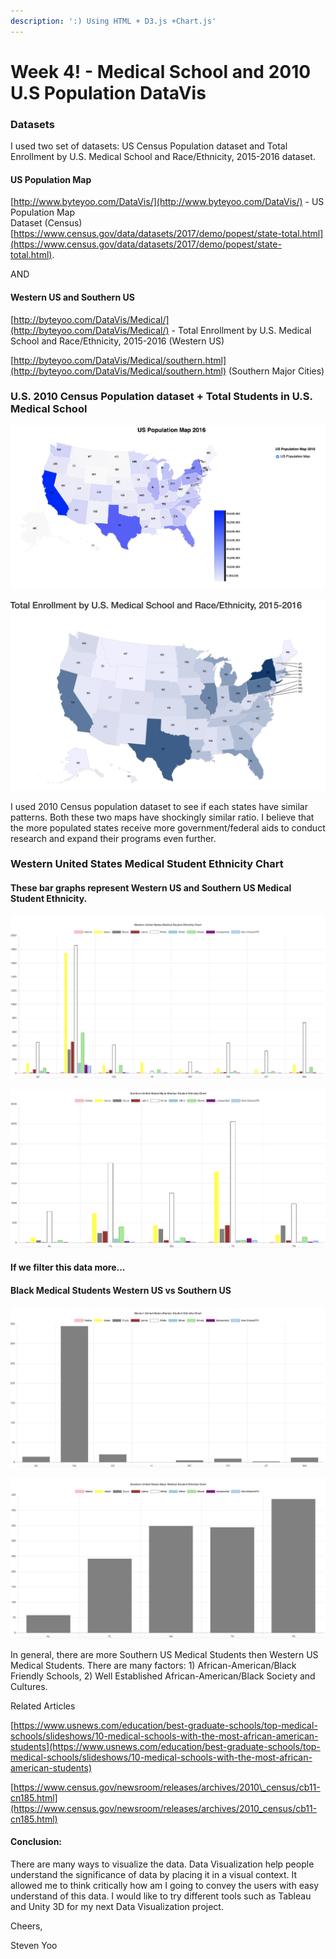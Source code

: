 ```yaml
---
description: ':) Using HTML + D3.js +Chart.js'
---
```


# Week 4! - Medical School and 2010 U.S Population DataVis

### Datasets

I used two set of datasets: US Census Population dataset and Total Enrollment by U.S. Medical School and Race/Ethnicity, 2015-2016 dataset.

#### US Population Map

[http://www.byteyoo.com/DataVis/](http://www.byteyoo.com/DataVis/) - US Population Map  
Dataset \(Census\) [https://www.census.gov/data/datasets/2017/demo/popest/state-total.html](https://www.census.gov/data/datasets/2017/demo/popest/state-total.html).

AND

#### Western US and Southern US

[http://byteyoo.com/DataVis/Medical/](http://byteyoo.com/DataVis/Medical/) - Total Enrollment by U.S. Medical School and Race/Ethnicity, 2015-2016 \(Western US\)

[http://byteyoo.com/DataVis/Medical/southern.html](http://byteyoo.com/DataVis/Medical/southern.html) \(Southern Major Cities\)

### U.S. 2010 Census Population dataset + Total Students in U.S. Medical School

![US Population Map](../.gitbook/assets/screen-shot-2018-10-04-at-2.08.48-pm.png)

![Total U.S Medical Students ](../.gitbook/assets/screen-shot-2018-10-04-at-2.14.45-pm.png)

I used 2010 Census population dataset to see if each states have similar patterns. Both these two maps have shockingly similar ratio. I believe that the more populated states receive more government/federal aids to conduct research and expand their programs even further.

### Western United States Medical Student Ethnicity Chart

#### These bar graphs represent Western US and Southern US Medical Student Ethnicity.  

![Western United States Medical Student Ethnicity Chart \(All Ethnicities\)](../.gitbook/assets/screen-shot-2018-10-04-at-2.18.08-pm.png)

![Southern United States Major Medical Student Ethnicity Chart \(All Ethnicities\)](../.gitbook/assets/screen-shot-2018-10-04-at-2.55.57-pm.png)

#### If we filter this data more...

#### Black Medical Students Western US vs Southern US

![Western US Medical Students \(Black\)](../.gitbook/assets/screen-shot-2018-10-04-at-2.54.39-pm.png)

![Southern US Medical Students \(Black\)](../.gitbook/assets/screen-shot-2018-10-04-at-2.53.34-pm.png)

  
In general, there are more Southern US Medical Students then Western US Medical Students. There are many factors: 1\) African-American/Black Friendly Schools, 2\) Well Established African-American/Black Society and Cultures.   
  
Related Articles

[https://www.usnews.com/education/best-graduate-schools/top-medical-schools/slideshows/10-medical-schools-with-the-most-african-american-students](https://www.usnews.com/education/best-graduate-schools/top-medical-schools/slideshows/10-medical-schools-with-the-most-african-american-students)

[https://www.census.gov/newsroom/releases/archives/2010\_census/cb11-cn185.html](https://www.census.gov/newsroom/releases/archives/2010_census/cb11-cn185.html)

#### Conclusion:

There are many ways to visualize the data. Data Visualization help people understand the significance of data by placing it in a visual context. It allowed me to think critically how am I going to convey the users with easy understand of this data. I would like to try different tools such as Tableau and Unity 3D for my next Data Visualization project.

Cheers,



Steven Yoo

  


### 

